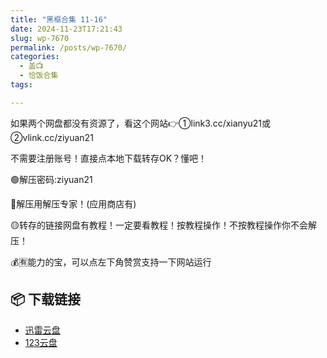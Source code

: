 ```yaml
---
title: "黑框合集 11-16"
date: 2024-11-23T17:21:43
slug: wp-7670
permalink: /posts/wp-7670/
categories:
  - 盖📺
  - 恰饭合集
tags:

---
```


如果两个网盘都没有资源了，看这个网站👉①link3.cc/xianyu21或②vlink.cc/ziyuan21

不需要注册账号！直接点本地下载转存OK？懂吧！

🟢解压密码:ziyuan21

🔵解压用解压专家！(应用商店有)

🟡转存的链接网盘有教程！一定要看教程！按教程操作！不按教程操作你不会解压！

💰🈶能力的宝，可以点左下角赞赏支持一下网站运行

## 📦 下载链接
- [迅雷云盘](https://blziyuan21.com/pay-download/7670?key=857cca09a4&down_id=0)
- [123云盘](https://blziyuan21.com/pay-download/7670?key=857cca09a4&down_id=1)


